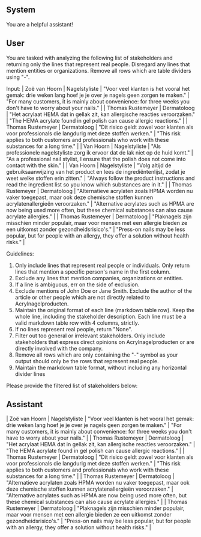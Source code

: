 ## System

You are a helpful assistant!

## User


You are tasked with analyzing the following list of stakeholders and returning only the lines that represent real people. Disregard any lines that mention entities or organizations. Remove all rows which are table dividers using "-".

Input:
| Zoë van Hoorn | Nagelstyliste | "Voor veel klanten is het vooral het gemak: drie weken lang hoef je je over je nagels geen zorgen te maken." | "For many customers, it is mainly about convenience: for three weeks you don't have to worry about your nails." |
| Thomas Rustemeyer | Dermatoloog | "Het acrylaat HEMA dat in gellak zit, kan allergische reacties veroorzaken." | "The HEMA acrylate found in gel polish can cause allergic reactions." |
| Thomas Rustemeyer | Dermatoloog | "Dit risico geldt zowel voor klanten als voor professionals die langdurig met deze stoffen werken." | "This risk applies to both customers and professionals who work with these substances for a long time." |
| Van Hoorn | Nagelstyliste | "Als professionele nagelstyliste zorg ik ervoor dat de lak niet op de huid komt." | "As a professional nail stylist, I ensure that the polish does not come into contact with the skin." |
| Van Hoorn | Nagelstyliste | "Volg altijd de gebruiksaanwijzing van het product en lees de ingrediëntenlijst, zodat je weet welke stoffen erin zitten." | "Always follow the product instructions and read the ingredient list so you know which substances are in it." |
| Thomas Rustemeyer | Dermatoloog | "Alternatieve acrylaten zoals HPMA worden nu vaker toegepast, maar ook deze chemische stoffen kunnen acrylatenallergieën veroorzaken." | "Alternative acrylates such as HPMA are now being used more often, but these chemical substances can also cause acrylate allergies." |
| Thomas Rustemeyer | Dermatoloog | "Plaknagels zijn misschien minder populair, maar voor mensen met een allergie bieden ze een uitkomst zonder gezondheidsrisico's." | "Press-on nails may be less popular, but for people with an allergy, they offer a solution without health risks." |

Guidelines:
1. Only include lines that represent real people or individuals. Only return lines that mention a specific person's name in the first column.
2. Exclude any lines that mention companies, organizations or entities.
3. If a line is ambiguous, err on the side of exclusion.
4. Exclude mentions of John Doe or Jane Smith. Exclude the author of the article or other people which are not directly related to Acrylnagelproducten.
5. Maintain the original format of each line (markdown table row). Keep the whole line, including the stakeholder description. Each line must be a valid markdown table row with 4 columns, strictly.
6. If no lines represent real people, return "None".
7. Filter out too general or irrelevant stakeholders. Only include stakeholders that express direct opinions on Acrylnagelproducten or are directly involved with the company.
8. Remove all rows which are only containing the "-" symbol as your output should only be the rows that represent real people.
9. Maintain the markdown table format, without including any horizontal divider lines

Please provide the filtered list of stakeholders below:
        

## Assistant

| Zoë van Hoorn | Nagelstyliste | "Voor veel klanten is het vooral het gemak: drie weken lang hoef je je over je nagels geen zorgen te maken." | "For many customers, it is mainly about convenience: for three weeks you don't have to worry about your nails." |
| Thomas Rustemeyer | Dermatoloog | "Het acrylaat HEMA dat in gellak zit, kan allergische reacties veroorzaken." | "The HEMA acrylate found in gel polish can cause allergic reactions." |
| Thomas Rustemeyer | Dermatoloog | "Dit risico geldt zowel voor klanten als voor professionals die langdurig met deze stoffen werken." | "This risk applies to both customers and professionals who work with these substances for a long time." |
| Thomas Rustemeyer | Dermatoloog | "Alternatieve acrylaten zoals HPMA worden nu vaker toegepast, maar ook deze chemische stoffen kunnen acrylatenallergieën veroorzaken." | "Alternative acrylates such as HPMA are now being used more often, but these chemical substances can also cause acrylate allergies." |
| Thomas Rustemeyer | Dermatoloog | "Plaknagels zijn misschien minder populair, maar voor mensen met een allergie bieden ze een uitkomst zonder gezondheidsrisico's." | "Press-on nails may be less popular, but for people with an allergy, they offer a solution without health risks." |

